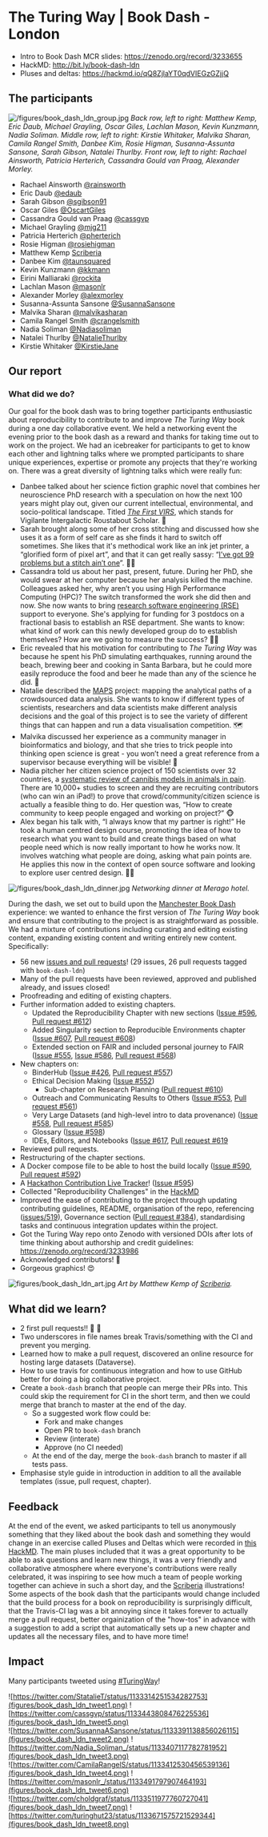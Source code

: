 # The Turing Way | Book Dash - London


* Intro to Book Dash MCR slides: https://zenodo.org/record/3233655
* HackMD: http://bit.ly/book-dash-ldn
* Pluses and deltas: https://hackmd.io/qQ8ZjlaYT0qdVIEGzGZjjQ

## The participants

![/figures/book_dash_ldn_group.jpg](figures/book_dash_ldn_group.jpg)
*Back row, left to right: Matthew Kemp, Eric Daub, Michael Grayling, Oscar Giles, Lachlan Mason, Kevin Kunzmann, Nadia Soliman. Middle row, left to right: Kirstie Whitaker, Malvika Sharan, Camila Rangel Smith, Danbee Kim, Rosie Higman, Susanna-Assunta Sansone, Sarah Gibson, Natalei Thurlby. Front row, left to right: Rachael Ainsworth, Patricia Herterich, Cassandra Gould van Praag, Alexander Morley.*

* Rachael Ainsworth [@rainsworth](https://github.com/rainsworth/)
* Eric Daub [@edaub](https://github.com/edaub)
* Sarah Gibson [@sgibson91](https://github.com/sgibson91) 
* Oscar Giles [@OscartGiles](https://github.com/OscartGiles)
* Cassandra Gould van Praag [@cassgvp](https://github.com/cassgvp)
* Michael Grayling [@mjg211](https://github.com/mjg211)
* Patricia Herterich [@pherterich](https://github.com/pherterich)
* Rosie Higman [@rosiehigman](https://github.com/rosiehigman)
* Matthew Kemp [Scriberia](http://www.scriberia.co.uk/)
* Danbee Kim [@taunsquared](https://github.com/taunsquared)
* Kevin Kunzmann [@kkmann](https://github.com/kkmann)
* Eirini Malliaraki [@rockita](https://github.com/rockita)
* Lachlan Mason [@masonlr](https://github.com/masonlr)
* Alexander Morley [@alexmorley](https://github.com/alexmorley)
* Susanna-Assunta Sansone [@SusannaSansone](https://github.com/SusannaSansone) 
* Malvika Sharan [@malvikasharan](https://github.com/malvikasharan)
* Camila Rangel Smith [@crangelsmith](https://github.com/crangelsmith)
* Nadia Soliman [@Nadiasoliman](https://github.com/nadiasoliman)
* Natalei Thurlby [@NatalieThurlby](https://github.com/NatalieThurlby)
* Kirstie Whitaker [@KirstieJane](https://github.com/KirstieJane/)



## Our report

### What did we do?

Our goal for the book dash was to bring together participants enthusiastic about reproducibility to contribute to and improve *The Turing Way* book during a one day collaborative event.
We held a networking event the evening prior to the book dash as a reward and thanks for taking time out to work on the project.
We had an icebreaker for participants to get to know each other and lightning talks where we prompted participants to share unique experiences, expertise or promote any projects that they're working on.
There was a great diversity of lightning talks which were really fun:
* Danbee talked about her science fiction graphic novel that combines her neuroscience PhD research with a speculation on how the next 100 years might play out, given our current intellectual, environmental, and socio-political landscape. Titled *[The First VIRS](http://www.danbeekim.org/VIRS)*, which stands for Vigilante Intergalactic Roustabout Scholar. :art: 
* Sarah brought along some of her cross stitching and discussed how she uses it as a form of self care as she finds it hard to switch off sometimes. She likes that it's methodical work like an ink jet printer, a “glorified form of pixel art”, and that it can get really sassy: “[I’ve got 99 problems but a stitch ain’t one](https://www.goodreads.com/book/show/31947717-i-got-99-problems-but-a-stitch-ain-t-one)”. :tipping_hand_woman: 
* Cassandra told us about her past, present, future. During her PhD, she would swear at her computer because her analysis killed the machine. Colleagues asked her, why aren’t you using High Performance Computing (HPC)? The switch transformed the work she did then and now. She now wants to bring [research software engineering (RSE)](https://researchsoftware.org/) support to everyone. She's applying for funding for 3 postdocs on a fractional basis to establish an RSE department. She wants to know: what kind of work can this newly developed group do to establish themselves? How are we going to measure the success? :woman_technologist:
* Eric revealed that his motivation for contributing to *The Turing Way* was because he spent his PhD simulating earthquakes, running around the beach, brewing beer and cooking in Santa Barbara, but he could more easily reproduce the food and beer he made than any of the science he did. :beers:
* Natalie described the [MAPS](https://jean-golding-institute.github.io/maps/) project: mapping the analytical paths of a crowdsourced data analysis. She wants to know if different types of scientists, researchers and data scientists make different analysis decisions and the goal of this project is to see the variety of different things that can happen and run a data visualisation competition. :world_map:
* Malvika discussed her experience as a community manager in bioinformatics and biology, and that she tries to trick people into thinking open science is great - you won’t need a great reference from a supervisor because everything will be visible! :eyes: 
* Nadia pitcher her citizen science project of 150 scientists over 32 countries, a [systematic review of cannibis models in animals in pain](https://form.jotform.com/90514957489169). There are 10,000+ studies to screen and they are recruiting contributors (who can win an iPad!) to prove that crowd/community/citizen science is actually a feasible thing to do. Her question was, “How to create community to keep people engaged and working on project?” :monkey_face:
* Alex began his talk with, “I always know that my partner is right!” He took a human centred design course, promoting the idea of how to research what you want to build and create things based on what people need which is now really important to how he works now. It involves watching what people are doing, asking what pain points are. He applies this now in the context of open source software and looking to explore user centred design. :man_technologist:


![/figures/book_dash_ldn_dinner.jpg](figures/book_dash_ldn_dinner.jpg)
*Networking dinner at Merago hotel.*

During the dash, we set out to build upon the [Manchester Book Dash](book-dash-mcr-report.md) experience: we wanted to enhance the first version of *The Turing Way* book and ensure that contributing to the project is as straightforward as possible.
We had a mixture of contributions including curating and editing existing content, expanding existing content and writing entirely new content.
Specifically:
* 56 new [issues and pull requests](https://github.com/alan-turing-institute/the-turing-way/labels/book-dash-ldn)! (29 issues, 26 pull requests tagged with ```book-dash-ldn```)
* Many of the pull requests have been reviewed, approved and published already, and issues closed!
* Proofreading and editing of existing chapters.
* Further information added to existing chapters.
  * Updated the Reproducibility Chapter with new sections ([Issue #596](https://github.com/alan-turing-institute/the-turing-way/issues/596), [Pull request #612](https://github.com/alan-turing-institute/the-turing-way/pull/612))
  * Added Singularity section to Reproducible Environments chapter ([Issue #607](https://github.com/alan-turing-institute/the-turing-way/issues/607), [Pull request #608](https://github.com/alan-turing-institute/the-turing-way/pull/608))
  * Extended section on FAIR and included personal journey to FAIR ([Issue #555](https://github.com/alan-turing-institute/the-turing-way/issues/555), [Issue #586](https://github.com/alan-turing-institute/the-turing-way/issues/586), [Pull request #568](https://github.com/alan-turing-institute/the-turing-way/pull/568))
* New chapters on:
  * BinderHub ([Issue #426](https://github.com/alan-turing-institute/the-turing-way/issues/426), [Pull request #557](https://github.com/alan-turing-institute/the-turing-way/pull/557))
  * Ethical Decision Making ([Issue #552](https://github.com/alan-turing-institute/the-turing-way/issues/552))
     * Sub-chapter on Research Planning ([Pull request #610](https://github.com/alan-turing-institute/the-turing-way/pull/610))
  * Outreach and Communicating Results to Others ([Issue #553](https://github.com/alan-turing-institute/the-turing-way/issues/553), [Pull request #561](https://github.com/alan-turing-institute/the-turing-way/pull/561))
  * Very Large Datasets (and high-level intro to data provenance) ([Issue #558](https://github.com/alan-turing-institute/the-turing-way/issues/558), [Pull request #585](https://github.com/alan-turing-institute/the-turing-way/pull/585))
  * Glossary ([Issue #598](https://github.com/alan-turing-institute/the-turing-way/issues/598))
  * IDEs, Editors, and Notebooks ([Issue #617](https://github.com/alan-turing-institute/the-turing-way/issues/617), [Pull request #619](https://github.com/alan-turing-institute/the-turing-way/pull/619)
* Reviewed pull requests.
* Restructuring of the chapter sections.
* A Docker compose file to be able to host the build locally ([Issue #590](https://github.com/alan-turing-institute/the-turing-way/issues/590), [Pull request #592](https://github.com/alan-turing-institute/the-turing-way/pull/592))
* A [Hackathon Contribution Live Tracker](https://alexmorley-watch-turing-way.glitch.me)! ([Issue #595](https://github.com/alan-turing-institute/the-turing-way/issues/595))
* Collected "Reproducibility Challenges" in the [HackMD](http://bit.ly/book-dash-ldn)
* Improved the ease of contributing to the project through updating contributing guidelines, README, organisation of the repo, referencing ([issues/519](https://github.com/alan-turing-institute/the-turing-way/issues/519)), Governance section ([Pull request #384](https://github.com/alan-turing-institute/the-turing-way/pull/384)), standardising tasks and continuous integration updates within the project.
* Got the Turing Way repo onto Zenodo with versioned DOIs after lots of time thinking about authorship and credit guidelines: https://zenodo.org/record/3233986
* Acknowledged contributors! :tada:
* Gorgeous graphics! :heart_eyes:

![figures/book_dash_ldn_art.jpg](figures/book_dash_ldn_art.jpg)
*Art by Matthew Kemp of [Scriberia](http://www.scriberia.co.uk/).*


## What did we learn?

* 2 first pull requests!! :bell: :bell:
* Two underscores in file names break Travis/something with the CI and prevent you merging.
* Learned how to make a pull request, discovered an online resource for hosting large datasets (Dataverse).
* How to use travis for continuous integration and how to use GitHub better for doing a big collaborative project.
* Create a `book-dash` branch that people can merge their PRs into. This could skip the requirement for CI in the short term, and then we could merge that branch to master at the end of the day.
  * So a suggested work flow could be:
    * Fork and make changes
    * Open PR to `book-dash` branch
    * Review (interate)
    * Approve (no CI needed)
  * At the end of the day, merge the `book-dash` branch to master if all tests pass.
* Emphasise style guide in introduction in addition to all the available templates (issue, pull request, chapter).

## Feedback

At the end of the event, we asked participants to tell us anonymously something that they liked about the book dash and something they would change in an exercise called Pluses and Deltas which were recorded in [this HackMD](https://hackmd.io/qQ8ZjlaYT0qdVIEGzGZjjQ).
The main pluses included that it was a great opportunity to be able to ask questions and learn new things, it was a very friendly and collaborative atmosphere where everyone's contributions were really celebrated, it was inspiring to see how much a team of people working together can achieve in such a short day, and the [Scriberia](http://www.scriberia.co.uk/) illustrations!
Some aspects of the book dash that the participants would change included that the build process for a book on reproducibility is surprisingly difficult, that the Travis-CI lag was a bit annoying since it takes forever to actually merge a pull request, better orgainization of the "how-tos" in advance with a suggestion to add a script that automatically sets up a new chapter and updates all the necessary files, and to have more time!


## Impact

Many participants tweeted using [#TuringWay](https://twitter.com/hashtag/TuringWay)!

![https://twitter.com/StatalieT/status/1133314251534282753](figures/book_dash_ldn_tweet1.png)
![https://twitter.com/cassgvp/status/1133443808476225536](figures/book_dash_ldn_tweet5.png)  
![https://twitter.com/SusannaASansone/status/1133391138856026115](figures/book_dash_ldn_tweet2.png)
![https://twitter.com/Nadia_Soliman_/status/1133407117782781952](figures/book_dash_ldn_tweet3.png)  
![https://twitter.com/CamilaRangelS/status/1133412530456539136](figures/book_dash_ldn_tweet4.png)
![https://twitter.com/masonlr_/status/1133491797907464193](figures/book_dash_ldn_tweet6.png)  
![https://twitter.com/choldgraf/status/1133511977760727041](figures/book_dash_ldn_tweet7.png)
![https://twitter.com/turinghut23/status/1133671575721529344](figures/book_dash_ldn_tweet8.png)
